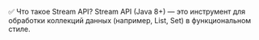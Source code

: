 ✅ Что такое Stream API? Stream API (Java 8+) — это инструмент для обработки коллекций данных
(например, List, Set) в функциональном стиле.
